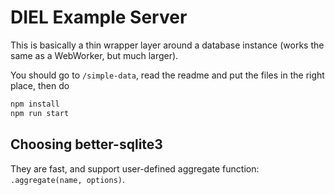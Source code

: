 # DIEL Example Server

This is basically a thin wrapper layer around a database instance (works the same as a WebWorker, but much larger).

You should go to `/simple-data`, read the readme and put the files in the right place, then do

```bash
npm install
npm run start
```

## Choosing better-sqlite3

They are fast, and support user-defined aggregate function: `.aggregate(name, options)`.